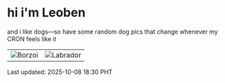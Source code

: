 # hi i'm Leoben

and i like dogs—so have some random dog pics that change whenever my CRON feels like it

|  |  |
|--------|----------|
| ![Borzoi](https://random-dog-vercel.vercel.app/api/random-borzoi?v=1759919453) | ![Labrador](https://random-dog-vercel.vercel.app/api/random-labrador?v=1759919453) |

Last updated: 2025-10-08 18:30 PHT

